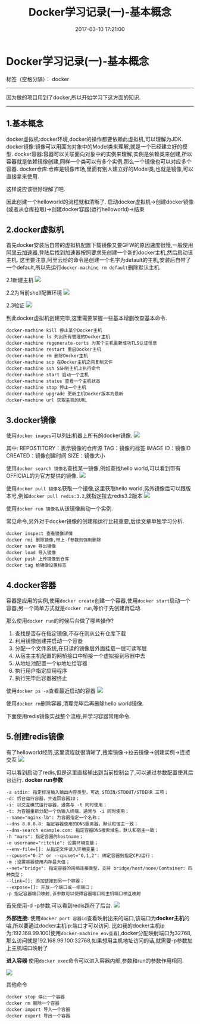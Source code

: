 ﻿---
title: Docker学习记录(一)-基本概念
categories: docker
tags:
 - docker
date: 2017-03-10 17:21:00

---

# Docker学习记录(一)-基本概念

标签（空格分隔）： docker

---
因为做的项目用到了docker,所以开始学习下这方面的知识.

----------

1.基本概念
------
docker虚拟机:docker环境,docker的操作都要依赖此虚拟机,可以理解为JDK.
docker镜像:镜像可以用面向对象中的Model类来理解,就是一个已经建立好的模型.
docker容器:容器可以关联面向对象中的实例来理解,实例是依赖类来创建,所以容器就是依赖镜像创建,同样一个类可以有多个实例,那么一个镜像也可以对应多个容器.
docker仓库:仓库是镜像市场,里面有别人建立好的Model类,也就是镜像,可以直接拿来使用.

这样说应该很好理解了吧.

因此创建一个helloworld的流程就和清晰了.
启动docker虚拟机->创建docker镜像(或者从仓库拉取)->创建docker容器(运行helloworld)->结束

2.docker虚拟机
-----------
首先docker安装后自带的虚拟机配置下载镜像又要GFW的原因速度很慢,一般使用[阿里云加速器][1],登陆后找到加速器按照要求先创建一个新的docker主机,然后启动该主机.
这里要注意,阿里云给的命令是创建一个名字为default的主机,安装后自带了一个default,所以先运行`docker-machine rm default`删除默认主机.

2.1新建主机
![](http://ac-HSNl7zbI.clouddn.com/sAxM3IuAIRznxVzOKQUSSmnVuh4KGub9bNLDN9P3.jpg)

2.2为当前shell配置环境
![](http://ac-HSNl7zbI.clouddn.com/AK0TxhfaoaaJgUR6XLDAxWoiml1uNr5aEPyhOHkn.jpg)

2.3验证
![](http://ac-HSNl7zbI.clouddn.com/BgvivpB6bjf61IBPyswjjHCb5XfcYjvrpOS9sDNo.jpg)

到此docker虚拟机创建完毕,这里需要掌握一些基本增删改查基本命令.
```
docker-machine kill 停止某个Docker主机
docker-machine ls 列出所有管理的Docker主机
docker-machine regenerate-certs 为某个主机重新成功TLS认证信息
docker-machine restart 重启Docker主机
docker-machine rm 删除Docker主机
docker-machine scp 在Docker主机之间复制文件
docker-machine ssh SSH到主机上执行命令
docker-machine start 启动一个主机
docker-machine status 查看一个主机状态
docker-machine stop 停止一个主机
docker-machine upgrade 更新主机Docker版本为最新
docker-machine url 获取主机的URL
```

3.docker镜像
----------
使用`docker images`可以列出机器上所有的docker镜像.
![](http://ac-HSNl7zbI.clouddn.com/axr3cW667D3Awsul4QA0qnVlrx2OYsRz0QJel6yG.jpg)

其中:
REPOSTITORY：表示镜像的仓库源
TAG：镜像的标签
IMAGE ID：镜像ID
CREATED：镜像创建时间
SIZE：镜像大小

使用`docker search 镜像名`查找某一镜像,例如查找hello world,可以看到带有OFFICIAL的为官方提供的镜像.
![](http://ac-HSNl7zbI.clouddn.com/LGnffJHC3CQIrxAMdBqUr6YXQf4s4CRiMLkhzwzY.jpg)

使用`docker pull 镜像名`获取一个镜像,这里获取hello world,另外镜像后可以跟版本号,例如`docker pull redis:3.2`,就指定拉去redis3.2版本
![](http://ac-HSNl7zbI.clouddn.com/pGDCyoQUkK3vnLXFRasOUzpDyLFbprXFTghVbzLf.jpg)

使用`docker run 镜像名`从该镜像启动一个实例.

常见命令,另外对于docker镜像的创建和运行比较重要,后续文章单独学习分析.
```
docker inspect 查看镜像详情
docker rmi 删除镜像,带上-f参数则强制删除
docker save 导出镜像
docker load 导入镜像
docker push 上传镜像到仓库
docker tag 给镜像设置标签
```

4.docker容器
----------
容器是应用的实例,使用`docker create`创建一个容器,使用`docker start`启动一个容器,另一个简单方式就是`docker run`,等价于先创建再启动.

那么使用`docker run`的时候后台做了哪些操作?
1. 查找是否存在指定镜像,不存在则从公有仓库下载
2. 利用镜像创建并启动一个容器
3. 分配一个文件系统,在只读的镜像层外面挂载一层可读写层
4. 从宿主主机配置的网桥接口中桥接一个虚拟接到容器中去
5. 从地址池配置一个ip地址给容器
6. 执行用户指定应用程序
7. 执行完毕后容器被终止

使用`docker ps -a`查看最近启动的容器
![](http://ac-HSNl7zbI.clouddn.com/aYGJha5vP2SwSQUEHtlNmRBU67vXS8co5KTCMO75.jpg)

使用`docker rm`删除容器,清理完毕后再删除hello world镜像.

下面使用redis镜像实战整个流程,并学习容器常用命令.

5.创建redis镜像
-----------
有了helloworld经历,这里流程就很清晰了,搜索镜像->拉去镜像->创建实例->连接交互
![](http://ac-HSNl7zbI.clouddn.com/6184zD9Mp4SvaS1srJVGcXN4H2HqDj9QXa23l43H.jpg)

可以看到启动了redis,但是这里直接输出到当前控制台了,可以通过参数配置使其后台运行.
**docker run参数**
```
-a stdin: 指定标准输入输出内容类型，可选 STDIN/STDOUT/STDERR 三项；
-d: 后台运行容器，并返回容器ID；
-i: 以交互模式运行容器，通常与 -t 同时使用；
-t: 为容器重新分配一个伪输入终端，通常与 -i 同时使用；
--name="nginx-lb": 为容器指定一个名称；
--dns 8.8.8.8: 指定容器使用的DNS服务器，默认和宿主一致；
--dns-search example.com: 指定容器DNS搜索域名，默认和宿主一致；
-h "mars": 指定容器的hostname；
-e username="ritchie": 设置环境变量；
--env-file=[]: 从指定文件读入环境变量；
--cpuset="0-2" or --cpuset="0,1,2": 绑定容器到指定CPU运行；
-m :设置容器使用内存最大值；
--net="bridge": 指定容器的网络连接类型，支持 bridge/host/none/Container: 四种类型；
--link=[]: 添加链接到另一个容器；
--expose=[]: 开放一个端口或一组端口；
-p 指定容器端口映射,该参数可以使得容器端口和主机端口相互映射
```

首先使用-d -p参数,可以看到redis跑在了后台.
![](http://ac-HSNl7zbI.clouddn.com/spT76EzPOxiqmpHHvUfft1bCHwQPkeqVIjJAGtCt.jpg)

**外部连接:**
使用`docker port 容器id`查看映射出来的端口,该端口为**docker主机**的哈,所以要通过docker主机ip:端口才可以访问.
比如我的docker主机ip为:192.168.99.100(使用`docker-machine env查看`),docker分配映射端口为32768,那么访问就是192.168.99.100:32768,如果想用主机地址访问的话,就需要-p参数加上主机端口映射了

**进入容器**
使用`docker exec`命令可以进入容器内部,参数和run的参数作用相同.

![](http://ac-HSNl7zbI.clouddn.com/fUQQvk3ApsvI4UbNYxO6C7tHu7d31M6v04aEhWmX.jpg)

其他命令
```
docker stop 停止一个容器
docker rm 删除一个容器
docker import 导入一个容器
docker export 导出一个容器
```


  [1]: https://cr.console.aliyun.com